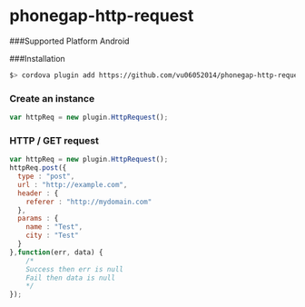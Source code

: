 phonegap-http-request
=====================

###Supported Platform
Android

###Installation
```bash
$> cordova plugin add https://github.com/vu06052014/phonegap-http-request.git
```

### Create an instance
```js
var httpReq = new plugin.HttpRequest();
```

### HTTP / GET request
```js
var httpReq = new plugin.HttpRequest();
httpReq.post({
  type : "post",
  url : "http://example.com",
  header : {
	referer : "http://mydomain.com"
  },
  params : {
	name : "Test",
	city : "Test"
  }
},function(err, data) {
	/* 
	Success then err is null
	Fail then data is null
	*/ 
}); 
```
